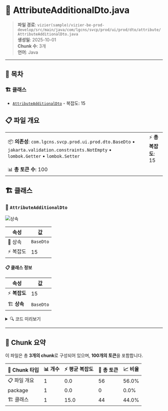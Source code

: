 # 📄 AttributeAdditionalDto.java

> **파일 경로**: `vizier(sample)/vizier-be-prod-develop/src/main/java/com/lgcns/svcp/prod/ui/prod/dto/attribute/AttributeAdditionalDto.java`  
> **생성일**: 2025-10-01  
> **Chunk 수**: 3개  
> **언어**: Java
---

## 📑 목차

### 🏗️ 클래스
- [`AttributeAdditionalDto`](#class-attributeadditionaldto) - 복잡도: 15

## 📋 파일 개요

| | |
|--|--|
| 📦 **의존성**: `com.lgcns.svcp.prod.ui.prod.dto.BaseDto` • `jakarta.validation.constraints.NotEmpty` • `lombok.Getter` • `lombok.Setter` | ⚡ **총 복잡도**: 15 |
| 📊 **총 토큰 수**: 100 |  |



## 🏗️ 클래스

### <a id="class-attributeadditionaldto"></a>🎯 `AttributeAdditionalDto`

![상속](https://img.shields.io/badge/상속-1개-blue)

| 속성 | 값 |
|------|----|
| 🧬 상속 | `BaseDto` |
| ⚡ 복잡도 | 15 |



#### 📋 클래스 정보

| 속성 | 값 |
|------|----|
| ⚡ **복잡도** | 15 || 📍 **라인 범위** | 11-11 |
| 🏗️ **상속** | `BaseDto` || 🏷️ **태그** | `class, java` |

<details>
<summary>🔍 코드 미리보기</summary>

```java
public class AttributeAdditionalDto extends BaseDto {
	
	private String attrUuid;
    private String itemCode;
    private String fieldTypeCode;
    private String commGroupCode;
    private Integer sortNo;
    private String useYn;
    private String attrMaxLength;
    private String requiredYn;
    
    @NotEmpty
    private String labelId;
    private String dispTab;
    private String dispCardYn;
    private String advSearchYn;
}...
```

**Chunk 정보**
- 🆔 **ID**: `e86de2dd3f47`
- 📍 **라인**: 11-11
- 📊 **토큰**: 44
- 🏷️ **태그**: `class, java`

</details>

---





## 🧩 Chunk 요약

이 파일은 총 **3개의 chunk**로 구성되어 있으며, **100개의 토큰**을 포함합니다.

| 🧩 Chunk 타입 | 📊 개수 | ⚡ 평균 복잡도 | 📝 총 토큰 | 📈 비율 |
|---------------|--------|-------------|----------|--------|
| 📋 파일 개요 | 1 | 0.0 | 56 | 56.0% |
| package | 1 | 0.0 | 0 | 0.0% |
| 🏗️ 클래스 | 1 | 15.0 | 44 | 44.0% |

